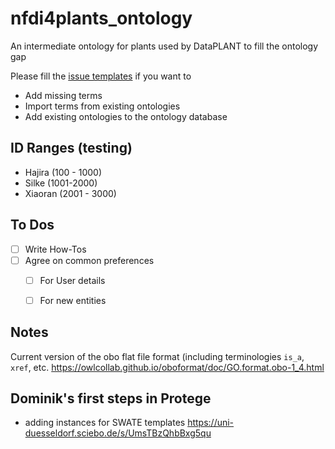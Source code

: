# nfdi4plants_ontology

An intermediate ontology for plants used by DataPLANT to fill the ontology gap

Please fill the [issue templates](https://github.com/nfdi4plants/nfdi4plants_ontoloy/issues/new/choose) if you want to

- Add missing terms
- Import terms from existing ontologies
- Add existing ontologies to the ontology database


## ID Ranges (testing)
- Hajira  (100 - 1000)  
- Silke   (1001-2000)  
- Xiaoran (2001 - 3000) 


## To Dos

- [ ] Write How-Tos
- [ ] Agree on common preferences 
  - [ ] For User details  
  - [ ] For new entities


## Notes 
Current version of the obo flat file format (including terminologies `is_a`, `xref`, etc. 
https://owlcollab.github.io/oboformat/doc/GO.format.obo-1_4.html



## Dominik's first steps in Protege
- adding instances for SWATE templates 
https://uni-duesseldorf.sciebo.de/s/UmsTBzQhbBxg5qu
